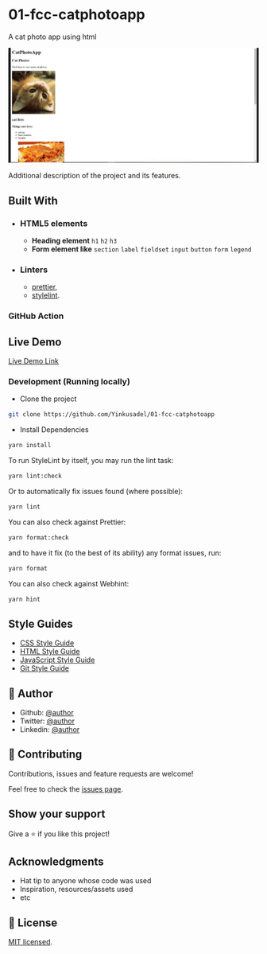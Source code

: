 # 01-fcc-catphotoapp

A cat photo app using html

![screenshot](./app_screenshot.png)

Additional description of the project and its features.

## Built With

- ### HTML5 elements
  - **Heading element**
    `h1` `h2` `h3`
  - **Form element like**
    `section` `label` `fieldset` `input` `button` `form` `legend`
- ### Linters
  - [prettier](prettier),
  - [stylelint](stylelint).

### GitHub Action

## Live Demo

[Live Demo Link](https://01-fcc-catphotoapp.netlify.app)

### Development (Running locally)

- Clone the project

```bash
git clone https://github.com/Yinkusadel/01-fcc-catphotoapp

```

- Install Dependencies

```bash
yarn install
```

To run StyleLint by itself, you may run the lint task:

```bash
yarn lint:check
```

Or to automatically fix issues found (where possible):

```bash
yarn lint
```

You can also check against Prettier:

```bash
yarn format:check
```

and to have it fix (to the best of its ability) any format issues, run:

```bash
yarn format
```

You can also check against Webhint:

```bash
yarn hint
```

## Style Guides

- [CSS Style Guide](http://udacity.github.io/frontend-nanodegree-styleguide/css.html)
- [HTML Style Guide](http://udacity.github.io/frontend-nanodegree-styleguide/index.html)
- [JavaScript Style Guide](http://udacity.github.io/frontend-nanodegree-styleguide/javascript.html)
- [Git Style Guide](https://udacity.github.io/git-styleguide/)

## 👤 Author

- Github: [@author](https://github.com/author)
- Twitter: [@author](https://twitter.com/author)
- Linkedin: [@author](https://www.linkedin.com/in/author/)

## 🤝 Contributing

Contributions, issues and feature requests are welcome!

Feel free to check the [issues page](../../issues).

## Show your support

Give a ⭐️ if you like this project!

## Acknowledgments

- Hat tip to anyone whose code was used
- Inspiration, resources/assets used
- etc

## 📝 License

[MIT licensed](./LICENSE).
